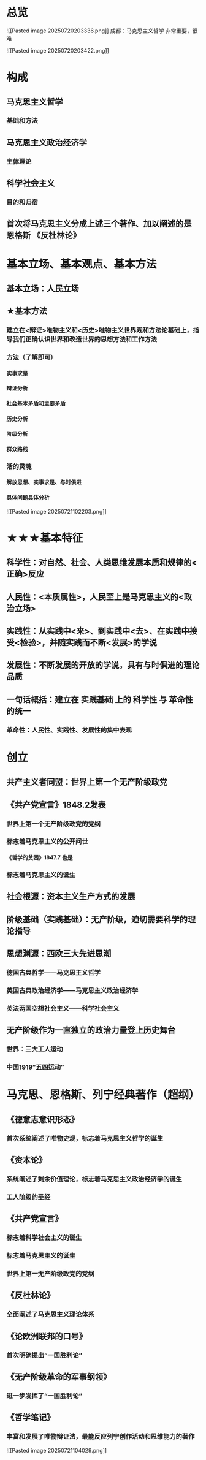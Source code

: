 # 总览
![[Pasted image 20250720203336.png]]
成都：马克思主义哲学 非常重要，很难


![[Pasted image 20250720203422.png]]

# 构成
## 马克思主义哲学
### 基础和方法
## 马克思主义政治经济学
### 主体理论
## 科学社会主义
### 目的和归宿
## 首次将马克思主义分成上述三个著作、加以阐述的是 恩格斯 《反杜林论》
# 基本立场、基本观点、基本方法
## 基本立场：人民立场
## ★基本方法
### 建立在<辩证>唯物主义和<历史>唯物主义世界观和方法论基础上，指导我们正确认识世界和改造世界的思想方法和工作方法
### 方法（了解即可）
#### 实事求是
#### 辩证分析
#### 社会基本矛盾和主要矛盾
#### 历史分析
#### 阶级分析
#### 群众路线
### 活的灵魂
#### 解放思想、实事求是、与时俱进
#### 具体问题具体分析
![[Pasted image 20250721102203.png]]
# ★★★基本特征
## 科学性：对自然、社会、人类思维发展本质和规律的<正确>反应
## 人民性：<本质属性>，人民至上是马克思主义的<政治立场>
## 实践性：从实践中<来>、到实践中<去>、在实践中接受<检验>，并随实践而不断<发展>的学说
## 发展性：不断发展的开放的学说，具有与时俱进的理论品质
## 一句话概括：建立在 实践基础 上的 科学性 与 革命性 的统一
### 革命性：人民性、实践性、发展性的集中表现
# 创立
## 共产主义者同盟：世界上第一个无产阶级政党
## 《共产党宣言》1848.2发表
### 世界上第一个无产阶级政党的党纲
### 标志着马克思主义的公开问世
#### 《哲学的贫困》1847.7 也是
### 标志着马克思主义的诞生
## 社会根源：资本主义生产方式的发展
## 阶级基础（实践基础）：无产阶级，迫切需要科学的理论指导
## 思想渊源：西欧三大先进思潮
### 德国古典哲学——马克思主义哲学
### 英国古典政治经济学——马克思主义政治经济学
### 英法两国空想社会主义——科学社会主义
## 无产阶级作为一直独立的政治力量登上历史舞台
### 世界：三大工人运动
### 中国1919“五四运动”
# 马克思、恩格斯、列宁经典著作（超纲）
## 《德意志意识形态》
### 首次系统阐述了唯物史观，标志着马克思主义哲学的诞生
## 《资本论》
### 系统阐述了剩余价值理论，标志着马克思主义政治经济学的诞生
### 工人阶级的圣经
## 《共产党宣言》
### 标志着科学社会主义的诞生
### 标志着马克思主义的诞生
### 世界上第一无产阶级政党的党纲
## 《反杜林论》
### 全面阐述了马克思主义理论体系
## 《论欧洲联邦的口号》
### 首次明确提出“一国胜利论”
## 《无产阶级革命的军事纲领》
### 进一步发挥了“一国胜利论”
## 《哲学笔记》
### 丰富和发展了唯物辩证法，最能反应列宁创作活动和思维能力的著作
![[Pasted image 20250721104029.png]]
